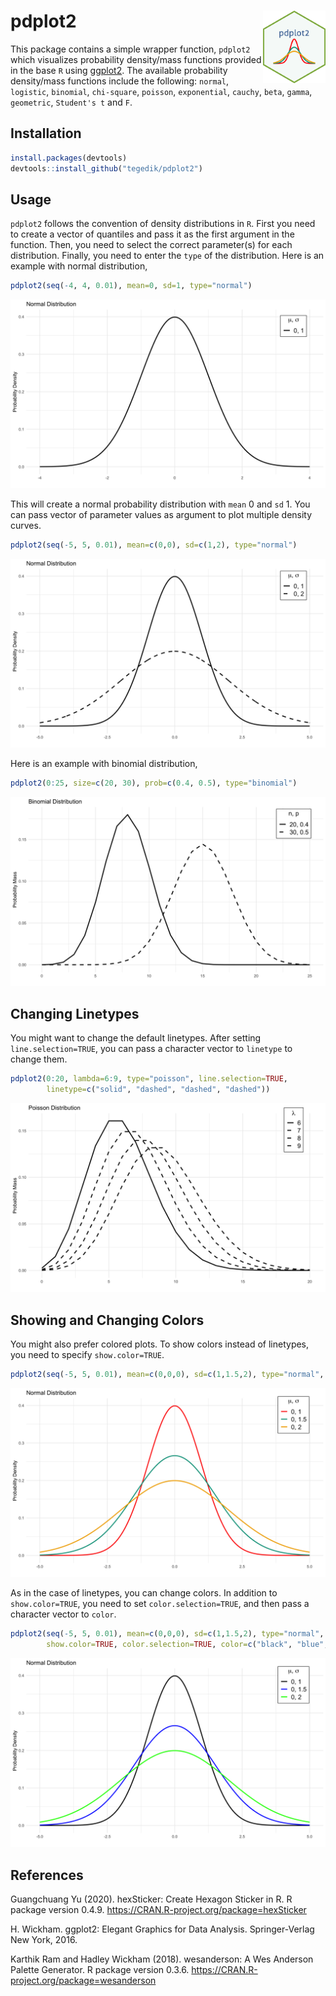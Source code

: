 # pdplot2 <img src="man/figures/logo.png" align="right" width="100" />

This package contains a simple wrapper function, `pdplot2` which visualizes probability density/mass functions provided in the base `R` using [ggplot2](https://ggplot2.tidyverse.org). The available probability density/mass functions include the following: `normal`, `logistic`, `binomial`, `chi-square`, `poisson`, `exponential`, `cauchy`, `beta`, `gamma`, `geometric`, `Student's t` and `F`.

## Installation

``` r
install.packages(devtools)
devtools::install_github("tegedik/pdplot2")
```

## Usage

`pdplot2` follows the convention of density distributions in `R`. First you need to create a vector of quantiles and pass it as the first argument in the function. Then, you need to select the correct parameter(s) for each distribution. Finally, you need to enter the `type` of the distribution. Here is an example with normal distribution,

``` r
pdplot2(seq(-4, 4, 0.01), mean=0, sd=1, type="normal")
```

![](man/figures/p1.png)

This will create a normal probability distribution with `mean` 0 and `sd` 1. You can pass vector of parameter values as argument to plot multiple density curves.  

``` r
pdplot2(seq(-5, 5, 0.01), mean=c(0,0), sd=c(1,2), type="normal")
```

![](man/figures/p2.png)

Here is an example with binomial distribution,

``` r
pdplot2(0:25, size=c(20, 30), prob=c(0.4, 0.5), type="binomial")
```

![](man/figures/p3.png)

## Changing Linetypes

You might want to change the default linetypes. After setting `line.selection=TRUE`, you can pass a character vector to `linetype` to change them. 

``` r
pdplot2(0:20, lambda=6:9, type="poisson", line.selection=TRUE, 
        linetype=c("solid", "dashed", "dashed", "dashed"))
```
![](man/figures/p4.png)

## Showing and Changing Colors

You might also prefer colored plots. To show colors instead of linetypes, you need to specify `show.color=TRUE`.

``` r
pdplot2(seq(-5, 5, 0.01), mean=c(0,0,0), sd=c(1,1.5,2), type="normal", show.color=TRUE)
```

![](man/figures/p5.png)

As in the case of linetypes, you can change colors. In addition to `show.color=TRUE`, you need to set `color.selection=TRUE`, and then pass a character vector to `color`.

``` r
pdplot2(seq(-5, 5, 0.01), mean=c(0,0,0), sd=c(1,1.5,2), type="normal", 
        show.color=TRUE, color.selection=TRUE, color=c("black", "blue", "green"))
```

![](man/figures/p6.png)


## References

Guangchuang Yu (2020). hexSticker: Create Hexagon Sticker in R. R package version 0.4.9. https://CRAN.R-project.org/package=hexSticker
  
H. Wickham. ggplot2: Elegant Graphics for Data Analysis. Springer-Verlag New York, 2016.
  
Karthik Ram and Hadley Wickham (2018). wesanderson: A Wes Anderson Palette Generator. R package version 0.3.6. https://CRAN.R-project.org/package=wesanderson
